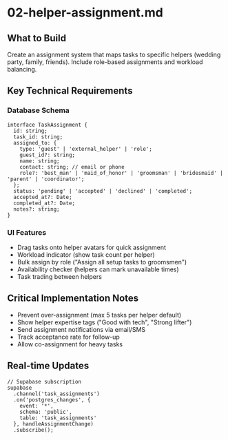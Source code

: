 # 02-helper-assignment.md

## What to Build

Create an assignment system that maps tasks to specific helpers (wedding party, family, friends). Include role-based assignments and workload balancing.

## Key Technical Requirements

### Database Schema

```
interface TaskAssignment {
  id: string;
  task_id: string;
  assigned_to: {
    type: 'guest' | 'external_helper' | 'role';
    guest_id?: string;
    name: string;
    contact: string; // email or phone
    role?: 'best_man' | 'maid_of_honor' | 'groomsman' | 'bridesmaid' | 'parent' | 'coordinator';
  };
  status: 'pending' | 'accepted' | 'declined' | 'completed';
  accepted_at?: Date;
  completed_at?: Date;
  notes?: string;
}
```

### UI Features

- Drag tasks onto helper avatars for quick assignment
- Workload indicator (show task count per helper)
- Bulk assign by role ("Assign all setup tasks to groomsmen")
- Availability checker (helpers can mark unavailable times)
- Task trading between helpers

## Critical Implementation Notes

- Prevent over-assignment (max 5 tasks per helper default)
- Show helper expertise tags ("Good with tech", "Strong lifter")
- Send assignment notifications via email/SMS
- Track acceptance rate for follow-up
- Allow co-assignment for heavy tasks

## Real-time Updates

```
// Supabase subscription
supabase
  .channel('task_assignments')
  .on('postgres_changes', {
    event: '*',
    schema: 'public',
    table: 'task_assignments'
  }, handleAssignmentChange)
  .subscribe();
```